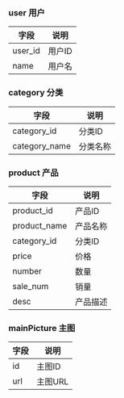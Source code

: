 
### user 用户

| 字段 | 说明 |
| --- | ---- |
| user_id | 用户ID |
| name | 用户名 |

### category 分类
| 字段 | 说明 |
| --- | ---- |
| category_id | 分类ID |
| category_name | 分类名称 |

### product 产品
| 字段 | 说明 |
| --- | ---- |
| product_id | 产品ID |
| product_name | 产品名称 |
| category_id | 分类ID |
| price | 价格 |
| number | 数量 |
| sale_num | 销量 |
| desc | 产品描述 |

### mainPicture 主图

| 字段 | 说明 |
| --- | ---- |
| id | 主图ID |
| url | 主图URL |




